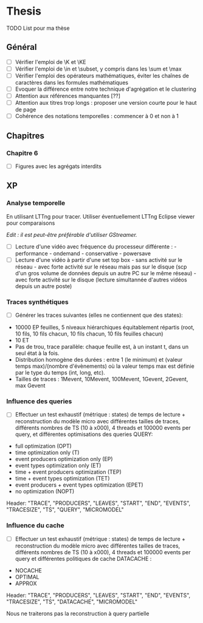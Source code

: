 # Thesis

TODO List pour ma thèse

## Général

- [ ] Vérifier l'emploi de \K et \KE
- [ ] Vérifier l'emploi de \in et \subset, y compris dans les \sum et \max
- [ ] Vérifier l'emploi des opérateurs mathématiques, éviter les chaînes de caractères dans les formules mathématiques
- [ ] Evoquer la différence entre notre technique d'agrégation et le clustering
- [ ] Attention aux références manquantes [??]
- [ ] Attention aux titres trop longs : proposer une version courte pour le haut de page
- [ ] Cohérence des notations temporelles : commencer à 0 et non à 1

## Chapitres

### Chapitre 6

- [ ] Figures avec les agrégats interdits


## XP

### Analyse temporelle

En utilisant LTTng pour tracer. Utiliser éventuellement LTTng Eclipse viewer pour comparaisons

_Edit : il est peut-être préférable d'utiliser GStreamer._

- [ ] Lecture d'une vidéo avec fréquence du processeur différente :
      - performance
      - ondemand
      - conservative
      - powersave
- [ ] Lecture d'une vidéo à partir d'une set top box
      - sans activité sur le réseau
      - avec forte activité sur le réseau mais pas sur le disque (scp d'un gros volume de données depuis un autre PC sur le même réseau)
      - avec forte activité sur le disque (lecture simultannée d'autres vidéos depuis un autre poste)

### Traces synthétiques

- [ ] Générer les traces suivantes (elles ne contiennent que des states):
- 10000 EP feuilles, 5 niveaux hiérarchiques équitablement répartis (root, 10 fils, 10 fils chacun, 10 fils chacun, 10 fils feuilles chacun)
- 10 ET
- Pas de trou, trace parallèle: chaque feuille est, à un instant t, dans un seul état à la fois.
- Distribution homogène des durées : entre 1 (le minimum) et (valeur temps max)/(nombre d'évènements)
où la valeur temps max est définie par le type du temps (int, long, etc).
- Tailles de traces : 1Mevent, 10Mevent, 100Mevent, 1Gevent, 2Gevent, max Gevent

### Influence des queries

- [ ] Effectuer un test exhaustif (métrique : states) de temps de lecture + reconstruction du modèle micro avec différentes tailles de traces, différents nombres de TS (10 à x000), 4 threads et 100000 events per query, et différentes optimisations des queries QUERY: 
- full optimization (OPT)
- time optimization only (T)
- event producers optimization only (EP)
- event types optimization only (ET)
- time + event producers optimization (TEP)
- time + event types optimization (TET)
- event producers + event types optimization (EPET)
- no optimization (NOPT)
 
Header:
"TRACE", "PRODUCERS", "LEAVES", "START", "END", "EVENTS", "TRACESIZE", "TS", "QUERY", "MICROMODEL"


### Influence du cache

- [ ] Effectuer un test exhaustif  (métrique : states) de temps de lecture + reconstruction du modèle micro avec différentes tailles de traces, différents nombres de TS (10 à x000), 4 threads et 100000 events per query et différentes politiques de cache DATACACHE :
- NOCACHE
- OPTIMAL
- APPROX
 
Header:
"TRACE", "PRODUCERS", "LEAVES", "START", "END", "EVENTS", "TRACESIZE", "TS", "DATACACHE", "MICROMODEL"

Nous ne traiterons pas la reconstruction à query partielle
